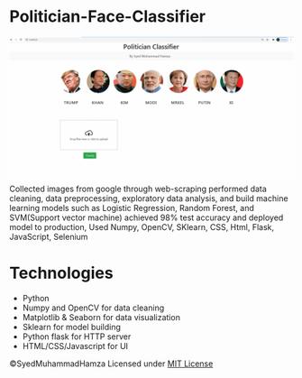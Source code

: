 # Politician-Face-Classifier
![Alt Text](https://github.com/SyedMuhammadHamza/Politician-Face-Classifier/blob/main/UI_Snapshot.gif)
Collected images from google through web-scraping performed data cleaning, data preprocessing, exploratory data analysis, and build machine learning models such as Logistic Regression, Random Forest, and  SVM(Support vector machine) achieved 98% test accuracy and deployed model to production, Used Numpy, OpenCV, SKlearn, CSS, Html, Flask, JavaScript, Selenium


# Technologies 
* Python
* Numpy and OpenCV for data cleaning
* Matplotlib & Seaborn for data visualization
* Sklearn for model building
* Python flask for HTTP server
* HTML/CSS/Javascript for  UI

©SyedMuhammadHamza Licensed under [MIT License](https://github.com/SyedMuhammadHamza/Politician-Face-Classifier/blob/main/LICENSE)
